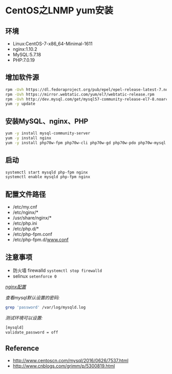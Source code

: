 CentOS之LNMP yum安装
===================

## 环境

* Linux:CentOS-7-x86_64-Minimal-1611
* nginx:1.10.2
* MySQL:5.7.18
* PHP:7.0.19


## 增加软件源

```bash
rpm -Uvh https://dl.fedoraproject.org/pub/epel/epel-release-latest-7.noarch.rpm
rpm -Uvh https://mirror.webtatic.com/yum/el7/webtatic-release.rpm
rpm -Uvh http://dev.mysql.com/get/mysql57-community-release-el7-8.noarch.rpm
yum -y update
```


## 安装MySQL、nginx、PHP

```bash
yum -y install mysql-community-server
yum -y install nginx
yum -y install php70w-fpm php70w-cli php70w-gd php70w-pdo php70w-mysql php70w-xml php70w-mbstring php70w-opcac he php70w-pgsql php70w-intl php70w-mcrypt php70w-soap
```


## 启动

```bash
systemctl start mysqld php-fpm nginx
systemctl enable mysqld php-fpm nginx
```


## 配置文件路径

* /etc/my.cnf
* /etc/nginx/*
* /usr/share/nginx/*
* /etc/php.ini
* /etc/php.d/*
* /etc/php-fpm.conf
* /etc/php-fpm.d/www.conf


## 注意事项

* 防火墙 firewalld `systemctl stop firewalld`
* selinux `setenforce 0`

*[nginx配置](https://github.com/zhanguangcheng/notebook/tree/master/code/nginx/etc/nginx)*

*查看mysql默认设置的密码:*

```bash
grep 'password' /var/log/mysqld.log
```

*测试环境可以设置:*

```bash
[mysqld]
validate_password = off
```

## Reference

* <http://www.centoscn.com/mysql/2016/0626/7537.html>
* <http://www.cnblogs.com/grimm/p/5300819.html>
